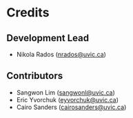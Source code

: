 # Credits

## Development Lead
* Nikola Rados (nrados@uvic.ca)

## Contributors
* Sangwon Lim (sangwonl@uvic.ca)
* Eric Yvorchuk (eyvorchuk@uvic.ca)
* Cairo Sanders (cairosanders@uvic.ca)
